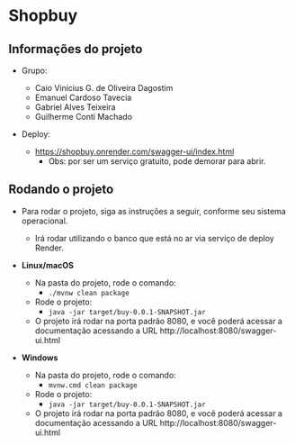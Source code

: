 # Shopbuy

## Informações do projeto

- Grupo:

  - Caio Vinícius G. de Oliveira Dagostim
  - Emanuel Cardoso Tavecia
  - Gabriel Alves Teixeira
  - Guilherme Conti Machado

- Deploy:
  - https://shopbuy.onrender.com/swagger-ui/index.html
    - Obs: por ser um serviço gratuito, pode demorar para abrir.

## Rodando o projeto

- Para rodar o projeto, siga as instruções a seguir, conforme seu sistema operacional.

  - Irá rodar utilizando o banco que está no ar via serviço de deploy Render.

- **Linux/macOS**
  - Na pasta do projeto, rode o comando:
    - `./mvnw clean package`
  - Rode o projeto:
    - `java -jar target/buy-0.0.1-SNAPSHOT.jar`
  - O projeto irá rodar na porta padrão 8080, e você poderá acessar a documentação acessando a URL http://localhost:8080/swagger-ui.html
- **Windows**
  - Na pasta do projeto, rode o comando:
    - `mvnw.cmd clean package`
  - Rode o projeto:
    - `java -jar target/buy-0.0.1-SNAPSHOT.jar`
  - O projeto irá rodar na porta padrão 8080, e você poderá acessar a documentação acessando a URL http://localhost:8080/swagger-ui.html
